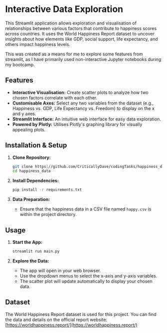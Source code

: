
# Interactive Data Exploration

This Streamlit application allows exploration and visualisation of relationships between various factors that contribute to happiness scores across countries. It uses the World Happiness Report dataset to uncover insights about how elements like GDP, social support, life expectancy, and others impact happiness levels.

This was created as a means for me to explore some features from streamlit, as I have primarily used non-interactive Jupyter notebooks during my bootcamp.

## Features

- **Interactive Visualisation:**  Create scatter plots to analyze how two chosen factors correlate with each other.
- **Customisable Axes:** Select any two variables from the dataset (e.g., Happiness vs. GDP, Life Expectancy vs. Freedom) to display on the x and y axes.
- **Streamlit Interface:** An intuitive web interface for easy data exploration.
- **Powered by Plotly:** Utilises Plotly's graphing library for visually appealing plots.

## Installation & Setup

1. **Clone Repository:**
   ```bash
   git clone https://github.com/CriticallyDave/codingTasks/happiness_data.git
   cd happiness_data
   ```

2. **Install Dependencies:**
   ```bash
   pip install -r requirements.txt 
   ```

3. **Data Preparation:**
   - Ensure that the happiness data in a CSV file named `happy.csv` is within the project directory. 

## Usage

1. **Start the App:**
   ```bash
   streamlit run main.py 
   ```

2. **Explore the Data:**
   - The app will open in your web browser.
   - Use the dropdown menus to select the x-axis and y-axis variables.
   - The scatter plot will update automatically to display your chosen data.


## Dataset

The World Happiness Report dataset is used for this project. You can find the data and details on the official report website: [https://worldhappiness.report/](https://worldhappiness.report/)
